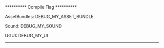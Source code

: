 ********** Compile Flag **********

AssetBundles: DEBUG_MY_ASSET_BUNDLE

Sound: DEBUG_MY_SOUND

UGUI: DEBUG_MY_UI

**********************************